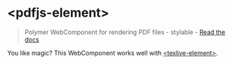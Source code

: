 # \<pdfjs-element\>
> Polymer WebComponent for rendering PDF files - stylable - [Read the docs](https://dmonad.github.io/pdfjs-element)

You like magic? This WebComponent works well with [\<texlive-element\>](https://github.com/dmonad/texlive-element).
